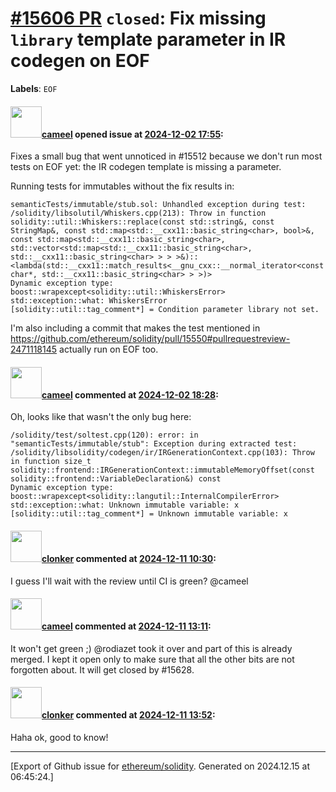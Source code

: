 # [\#15606 PR](https://github.com/ethereum/solidity/pull/15606) `closed`: Fix missing `library` template parameter in IR codegen on EOF
**Labels**: `EOF`


#### <img src="https://avatars.githubusercontent.com/u/137030?v=4" width="50">[cameel](https://github.com/cameel) opened issue at [2024-12-02 17:55](https://github.com/ethereum/solidity/pull/15606):

Fixes a small bug that went unnoticed in #15512 because we don't run most tests on EOF yet: the IR codegen template is missing a parameter.

Running tests for immutables without the fix results in:
```
semanticTests/immutable/stub.sol: Unhandled exception during test: /solidity/libsolutil/Whiskers.cpp(213): Throw in function solidity::util::Whiskers::replace(const std::string&, const StringMap&, const std::map<std::__cxx11::basic_string<char>, bool>&, const std::map<std::__cxx11::basic_string<char>, std::vector<std::map<std::__cxx11::basic_string<char>, std::__cxx11::basic_string<char> > > >&)::<lambda(std::__cxx11::match_results<__gnu_cxx::__normal_iterator<const char*, std::__cxx11::basic_string<char> > >)>
Dynamic exception type: boost::wrapexcept<solidity::util::WhiskersError>
std::exception::what: WhiskersError
[solidity::util::tag_comment*] = Condition parameter library not set.
```

I'm also including a commit that makes the test mentioned in https://github.com/ethereum/solidity/pull/15550#pullrequestreview-2471118145 actually run on EOF too.

#### <img src="https://avatars.githubusercontent.com/u/137030?v=4" width="50">[cameel](https://github.com/cameel) commented at [2024-12-02 18:28](https://github.com/ethereum/solidity/pull/15606#issuecomment-2512364911):

Oh, looks like that wasn't the only bug here:

```
/solidity/test/soltest.cpp(120): error: in "semanticTests/immutable/stub": Exception during extracted test: /solidity/libsolidity/codegen/ir/IRGenerationContext.cpp(103): Throw in function size_t solidity::frontend::IRGenerationContext::immutableMemoryOffset(const solidity::frontend::VariableDeclaration&) const
Dynamic exception type: boost::wrapexcept<solidity::langutil::InternalCompilerError>
std::exception::what: Unknown immutable variable: x
[solidity::util::tag_comment*] = Unknown immutable variable: x
```

#### <img src="https://avatars.githubusercontent.com/u/1685266?v=4" width="50">[clonker](https://github.com/clonker) commented at [2024-12-11 10:30](https://github.com/ethereum/solidity/pull/15606#issuecomment-2535463699):

I guess I'll wait with the review until CI is green? @cameel

#### <img src="https://avatars.githubusercontent.com/u/137030?v=4" width="50">[cameel](https://github.com/cameel) commented at [2024-12-11 13:11](https://github.com/ethereum/solidity/pull/15606#issuecomment-2535953132):

It won't get green ;) @rodiazet took it over and part of this is already merged. I kept it open only to make sure that all the other bits are not forgotten about. It will get closed by #15628.

#### <img src="https://avatars.githubusercontent.com/u/1685266?v=4" width="50">[clonker](https://github.com/clonker) commented at [2024-12-11 13:52](https://github.com/ethereum/solidity/pull/15606#issuecomment-2536049147):

Haha ok, good to know!


-------------------------------------------------------------------------------



[Export of Github issue for [ethereum/solidity](https://github.com/ethereum/solidity). Generated on 2024.12.15 at 06:45:24.]

